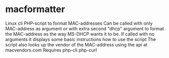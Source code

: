 # macformatter
Linux cli PHP-script to format MAC-addresses
Can be called with only MAC-address as argument or with extra second "dhcp" argument to format the MAC-address as the way MS-DHCP wants it to be.
If called with no arguments it displays some basic instructions how to use the script
The script also looks up the vendor of the MAC-address using the api at macvendors.com
Requires php-cli php-curl
